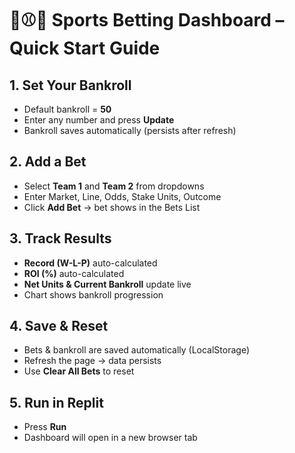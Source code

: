 # 🏈⚾🏀 Sports Betting Dashboard – Quick Start Guide

## 1. Set Your Bankroll
- Default bankroll = **50**
- Enter any number and press **Update**
- Bankroll saves automatically (persists after refresh)

## 2. Add a Bet
- Select **Team 1** and **Team 2** from dropdowns
- Enter Market, Line, Odds, Stake Units, Outcome
- Click **Add Bet** → bet shows in the Bets List

## 3. Track Results
- **Record (W-L-P)** auto-calculated
- **ROI (%)** auto-calculated
- **Net Units & Current Bankroll** update live
- Chart shows bankroll progression

## 4. Save & Reset
- Bets & bankroll are saved automatically (LocalStorage)
- Refresh the page → data persists
- Use **Clear All Bets** to reset

## 5. Run in Replit
- Press **Run**
- Dashboard will open in a new browser tab
